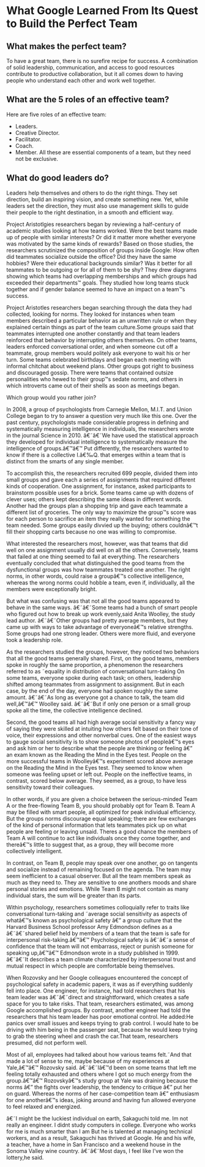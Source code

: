 # What Google Learned From Its Quest to Build the Perfect Team
## What makes the perfect team?
To have a great team, there is no surefire recipe for success. A combination of solid leadership, communication, and access to good resources contribute to productive collaboration, but it all comes down to having people who understand each other and work well together.
## What are the 5 roles of an effective team?
Here are five roles of an effective team: 
* Leaders.
* Creative Director. 
* Facilitator.
* Coach.
* Member. 
All these are essential components of a team, but they need not be exclusive.

## What do good leaders do?
Leaders help themselves and others to do the right things. They set direction, build an inspiring vision, and create something new. Yet, while leaders set the direction, they must also use management skills to guide their people to the right destination, in a smooth and efficient way.


Project Aristotlgies researchers began by reviewing a half-century of academic studies looking at how teams worked. Were the best teams made up of people with similar interests? Or did it matter more whether everyone was motivated by the same kinds of rewards? Based on those studies, the researchers scrutinized the composition of groups inside Google: How often did teammates socialize outside the office? Did they have the same hobbies? Were their educational backgrounds similar? Was it better for all teammates to be outgoing or for all of them to be shy? They drew diagrams showing which teams had overlapping memberships and which groups had exceeded their departments™ goals. They studied how long teams stuck together and if gender balance seemed to have an impact on a team™s success.

Project Aristotles researchers began searching through the data they had collected, looking for norms. They looked for instances when team members described a particular behavior as an unwritten rule or when they explained certain things as part of the team culture.Some groups said that teammates interrupted one another constantly and that team leaders reinforced that behavior by interrupting others themselves. On other teams, leaders enforced conversational order, and when someone cut off a teammate, group members would politely ask everyone to wait his or her turn. Some teams celebrated birthdays and began each meeting with informal chitchat about weekend plans. Other groups got right to business and discouraged gossip. There were teams that contained outsize personalities who hewed to their group™s sedate norms, and others in which introverts came out of their shells as soon as meetings began.

Which group would you rather join?

In 2008, a group of psychologists from Carnegie Mellon, M.I.T. and Union College began to try to answer a question very much like this one. Over the past century, psychologists made considerable progress in defining and systematically measuring intelligence in individuals, the researchers wrote in the journal Science in 2010. â€˜â€˜We have used the statistical approach they developed for individual intelligence to systematically measure the intelligence of groups.â€™â€™ Put differently, the researchers wanted to know if there is a collective I.â€‰Q. that emerges within a team that is distinct from the smarts of any single member.

To accomplish this, the researchers recruited 699 people, divided them into small groups and gave each a series of assignments that required different kinds of cooperation. One assignment, for instance, asked participants to brainstorm possible uses for a brick. Some teams came up with dozens of clever uses; others kept describing the same ideas in different words. Another had the groups plan a shopping trip and gave each teammate a different list of groceries. The only way to maximize the group™s score was for each person to sacrifice an item they really wanted for something the team needed. Some groups easily divvied up the buying; others couldnâ€™t fill their shopping carts because no one was willing to compromise.

What interested the researchers most, however, was that teams that did well on one assignment usually did well on all the others. Conversely, teams that failed at one thing seemed to fail at everything. The researchers eventually concluded that what distinguished the good teams from the dysfunctional groups was how teammates treated one another. The right norms, in other words, could raise a groupâ€™s collective intelligence, whereas the wrong norms could hobble a team, even if, individually, all the members were exceptionally bright.

But what was confusing was that not all the good teams appeared to behave in the same ways. â€˜â€˜Some teams had a bunch of smart people who figured out how to break up work evenly,said Anita Woolley, the study lead author. â€˜â€˜Other groups had pretty average members, but they came up with ways to take advantage of everyoneâ€™s relative strengths. Some groups had one strong leader. Others were more fluid, and everyone took a leadership role.

As the researchers studied the groups, however, they noticed two behaviors that all the good teams generally shared. First, on the good teams, members spoke in roughly the same proportion, a phenomenon the researchers referred to as ˜equality in distribution of conversational turn-taking On some teams, everyone spoke during each task; on others, leadership shifted among teammates from assignment to assignment. But in each case, by the end of the day, everyone had spoken roughly the same amount. â€˜â€˜As long as everyone got a chance to talk, the team did well,â€™â€™ Woolley said. â€˜â€˜But if only one person or a small group spoke all the time, the collective intelligence declined.

Second, the good teams all had high average social sensitivity a fancy way of saying they were skilled at intuiting how others felt based on their tone of voice, their expressions and other nonverbal cues. One of the easiest ways to gauge social sensitivity is to show someone photos of peopleâ€™s eyes and ask him or her to describe what the people are thinking or feeling â€” an exam known as the Reading the Mind in the Eyes test. People on the more successful teams in Woolleyâ€™s experiment scored above average on the Reading the Mind in the Eyes test. They seemed to know when someone was feeling upset or left out. People on the ineffective teams, in contrast, scored below average. They seemed, as a group, to have less sensitivity toward their colleagues.

In other words, if you are given a choice between the serious-minded Team A or the free-flowing Team B, you should probably opt for Team B. Team A may be filled with smart people, all optimized for peak individual efficiency. But the groups norms discourage equal speaking; there are few exchanges of the kind of personal information that lets teammates pick up on what people are feeling or leaving unsaid. Theres a good chance the members of Team A will continue to act like individuals once they come together, and thereâ€™s little to suggest that, as a group, they will become more collectively intelligent.


In contrast, on Team B, people may speak over one another, go on tangents and socialize instead of remaining focused on the agenda. The team may seem inefficient to a casual observer. But all the team members speak as much as they need to. They are sensitive to one anothers moods and share personal stories and emotions. While Team B might not contain as many individual stars, the sum will be greater than its parts.

Within psychology, researchers sometimes colloquially refer to traits like conversational turn-taking and ˜average social sensitivity as aspects of whatâ€™s known as psychological safety â€” a group culture that the Harvard Business School professor Amy Edmondson defines as a â€˜â€˜shared belief held by members of a team that the team is safe for interpersonal risk-taking.â€™â€™ Psychological safety is â€˜â€˜a sense of confidence that the team will not embarrass, reject or punish someone for speaking up,â€™â€™ Edmondson wrote in a study published in 1999. â€˜â€˜It describes a team climate characterized by interpersonal trust and mutual respect in which people are comfortable being themselves.

When Rozovsky and her Google colleagues encountered the concept of psychological safety in academic papers, it was as if everything suddenly fell into place. One engineer, for instance, had told researchers that his team leader was â€˜â€˜direct and straightforward, which creates a safe space for you to take risks. That team, researchers estimated, was among Google accomplished groups. By contrast, another engineer had told the researchers that his team leader has poor emotional control. He added:He panics over small issues and keeps trying to grab control. I would hate to be driving with him being in the passenger seat, because he would keep trying to grab the steering wheel and crash the car.That team, researchers presumed, did not perform well.

Most of all, employees had talked about how various teams felt.˜And that made a lot of sense to me, maybe because of my experiences at Yale,â€™â€™ Rozovsky said. â€˜â€˜Iâ€™d been on some teams that left me feeling totally exhausted and others where I got so much energy from the group.â€™â€™ Rozovskyâ€™s study group at Yale was draining because the norms â€” the fights over leadership, the tendency to critique â€” put her on guard. Whereas the norms of her case-competition team â€” enthusiasm for one anotherâ€™s ideas, joking around and having fun  allowed everyone to feel relaxed and energized.


â€˜I might be the luckiest individual on earth, Sakaguchi told me. Im not really an engineer. I didnt study computers in college. Everyone who works for me is much smarter than I am But he is talented at managing technical workers, and as a result, Sakaguchi has thrived at Google. He and his wife, a teacher, have a home in San Francisco and a weekend house in the Sonoma Valley wine country. â€˜â€˜Most days, I feel like I've won the lottery,he said.
